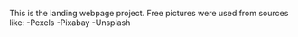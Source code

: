 This is the landing webpage project.
Free pictures were used from sources like: 
-Pexels
-Pixabay
-Unsplash
